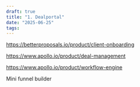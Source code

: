 ```yaml
---
draft: true
title: "1. Dealportal"
date: "2025-06-25"
tags: 
---
```

https://betterproposals.io/product/client-onboarding

https://www.apollo.io/product/deal-management

https://www.apollo.io/product/workflow-engine


Mini funnel builder